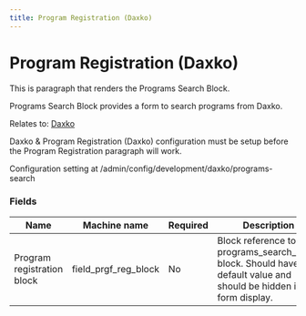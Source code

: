 ```yaml
---
title: Program Registration (Daxko)
---
```


# Program Registration (Daxko)

This is paragraph that renders the Programs Search Block.

Programs Search Block provides a form to search programs from Daxko.

Relates to: [Daxko](../Development/Daxko.md)

Daxko & Program Registration (Daxko) configuration must be setup before the Program Registration paragraph will work.

Configuration setting at /admin/config/development/daxko/programs-search

### Fields

| Name  | Machine name | Required | Description |
| ------------- | ------------- | ------------- | ------------- |
| Program registration block | field\_prgf\_reg\_block | No | Block reference to the programs_search_block block. Should have default value and should be hidden in form display. |)
